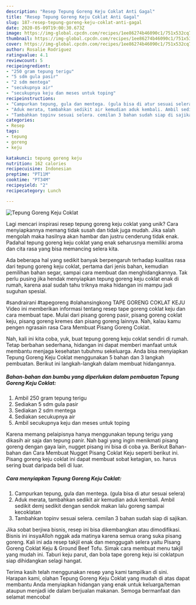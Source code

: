 ```yaml
---
description: "Resep Tepung Goreng Keju Coklat Anti Gagal"
title: "Resep Tepung Goreng Keju Coklat Anti Gagal"
slug: 187-resep-tepung-goreng-keju-coklat-anti-gagal
date: 2020-05-09T19:00:30.673Z
image: https://img-global.cpcdn.com/recipes/1ee86274b46090c1/751x532cq70/tepung-goreng-keju-coklat-foto-resep-utama.jpg
thumbnail: https://img-global.cpcdn.com/recipes/1ee86274b46090c1/751x532cq70/tepung-goreng-keju-coklat-foto-resep-utama.jpg
cover: https://img-global.cpcdn.com/recipes/1ee86274b46090c1/751x532cq70/tepung-goreng-keju-coklat-foto-resep-utama.jpg
author: Rosalie Rodriguez
ratingvalue: 4.1
reviewcount: 5
recipeingredient:
- "250 gram tepung terigu"
- "5 sdm gula pasir"
- "2 sdm mentega"
- "secukupnya air"
- "secukupnya keju dan meses untuk toping"
recipeinstructions:
- "Campurkan tepung, gula dan mentega. (gula bisa di atur sesuai selera)"
- "Aduk merata, tambahkan sedikit air kemudian aduk kembali. Ambil sedikit demj sedikit dengan sendok makan lalu goreng sampai kecoklatan"
- "Tambahkan topinv sesuai selera. cemilan 3 bahan sudah siap di sajikan."
categories:
- Resep
tags:
- tepung
- goreng
- keju

katakunci: tepung goreng keju 
nutrition: 162 calories
recipecuisine: Indonesian
preptime: "PT11M"
cooktime: "PT34M"
recipeyield: "2"
recipecategory: Lunch

---
```



![Tepung Goreng Keju Coklat](https://img-global.cpcdn.com/recipes/1ee86274b46090c1/751x532cq70/tepung-goreng-keju-coklat-foto-resep-utama.jpg)

Lagi mencari inspirasi resep tepung goreng keju coklat yang unik? Cara menyiapkannya memang tidak susah dan tidak juga mudah. Jika salah mengolah maka hasilnya akan hambar dan justru cenderung tidak enak. Padahal tepung goreng keju coklat yang enak seharusnya memiliki aroma dan cita rasa yang bisa memancing selera kita.

Ada beberapa hal yang sedikit banyak berpengaruh terhadap kualitas rasa dari tepung goreng keju coklat, pertama dari jenis bahan, kemudian pemilihan bahan segar, sampai cara membuat dan menghidangkannya. Tak perlu pusing jika hendak menyiapkan tepung goreng keju coklat enak di rumah, karena asal sudah tahu triknya maka hidangan ini mampu jadi suguhan spesial.

#sandrairani #tapegoreng #olahansingkong TAPE GORENG COKLAT KEJU Video ini memberikan informasi tentang resep tape goreng coklat keju dan cara membuat tape. Mulai dari pisang goreng pasir, pisang goreng coklat keju, pisang goreng kremes dan pisang goreng lainnya. Nah, kalau kamu pengen ngrasain rasa Cara Membuat Pisang Goreng Coklat.


Nah, kali ini kita coba, yuk, buat tepung goreng keju coklat sendiri di rumah. Tetap berbahan sederhana, hidangan ini dapat memberi manfaat untuk membantu menjaga kesehatan tubuhmu sekeluarga. Anda bisa menyiapkan Tepung Goreng Keju Coklat menggunakan 5 bahan dan 3 langkah pembuatan. Berikut ini langkah-langkah dalam membuat hidangannya.

<!--inarticleads1-->

##### Bahan-bahan dan bumbu yang diperlukan dalam pembuatan Tepung Goreng Keju Coklat:

1. Ambil 250 gram tepung terigu
1. Sediakan 5 sdm gula pasir
1. Sediakan 2 sdm mentega
1. Sediakan secukupnya air
1. Ambil secukupnya keju dan meses untuk toping


Karena memang pelaipisnya hanya menggunakan tepung terigu yang dikasih air saja dan tepung panir. Nah bagi yang ingin menikmati pisang goreng dengan gaya lain, nugget pisang ini bisa di coba ya. Berikut Bahan-bahan dan Cara Membuat Nugget Pisang Coklat Keju seperti berikut ini. Pisang goreng keju coklat ini dapat membuat sobat ketagian, so. harus sering buat daripada beli di luar. 

<!--inarticleads2-->

##### Cara menyiapkan Tepung Goreng Keju Coklat:

1. Campurkan tepung, gula dan mentega. (gula bisa di atur sesuai selera)
1. Aduk merata, tambahkan sedikit air kemudian aduk kembali. Ambil sedikit demj sedikit dengan sendok makan lalu goreng sampai kecoklatan
1. Tambahkan topinv sesuai selera. cemilan 3 bahan sudah siap di sajikan.


Jika sobat berjiwa bisnis, resep ini bisa dikembangkan atau dimodifikasi. Bisnis ini insyaAlloh nggak ada matinya karena semua orang suka pisang goreng. Kali ini ada resep takjil enak dan menggugah selera yaitu Pisang Goreng Coklat Keju &amp; Ground Beef Tofu. Simak cara membuat menu takjil yang mudah ini. Taburi keju parut, dan bola tape goreng keju isi coklatpun siap dihidangkan selagi hangat. 

Terima kasih telah menggunakan resep yang kami tampilkan di sini. Harapan kami, olahan Tepung Goreng Keju Coklat yang mudah di atas dapat membantu Anda menyiapkan hidangan yang enak untuk keluarga/teman ataupun menjadi ide dalam berjualan makanan. Semoga bermanfaat dan selamat mencoba!
